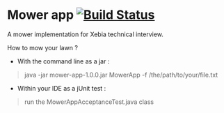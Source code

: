 # Mower app [![Build Status](https://travis-ci.org/dambaron/mower.svg?branch=master)](https://travis-ci.org/dambaron/mower)
A mower implementation for Xebia technical interview.

How to mow your lawn ?

* With the command line as a jar :

> java -jar mower-app-1.0.0.jar MowerApp -f /the/path/to/your/file.txt

* Within your IDE as a jUnit test :

> run the MowerAppAcceptanceTest.java class



